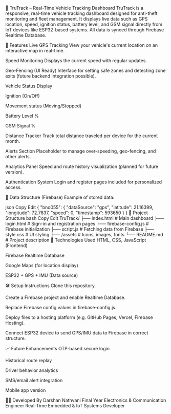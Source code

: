 🚗 TruTrack – Real-Time Vehicle Tracking Dashboard
TruTrack is a responsive, real-time vehicle tracking dashboard designed for anti-theft monitoring and fleet management. It displays live data such as GPS location, speed, ignition status, battery level, and GSM signal directly from IoT devices like ESP32-based systems. All data is synced through Firebase Realtime Database.

🔧 Features
Live GPS Tracking
View your vehicle's current location on an interactive map in real-time.

Speed Monitoring
Displays the current speed with regular updates.

Geo-Fencing (UI Ready)
Interface for setting safe zones and detecting zone exits (future backend integration possible).

Vehicle Status Display

Ignition (On/Off)

Movement status (Moving/Stopped)

Battery Level %

GSM Signal %

Distance Tracker
Track total distance traveled per device for the current month.

Alerts Section
Placeholder to manage over-speeding, geo-fencing, and other alerts.

Analytics Panel
Speed and route history visualization (planned for future version).

Authentication System
Login and register pages included for personalized access.

🔌 Data Structure (Firebase)
Example of stored data:

json
Copy
Edit
{
  "bno055": {
    "dataSource": "gps",
    "latitude": 21.16399,
    "longitude": 72.7837,
    "speed": 0,
    "timestamp": 593650
  }
}
📁 Project Structure
bash
Copy
Edit
TruTrack/
├── index.html            # Main dashboard
├── login.html            # Sign-in and registration pages
├── firebase-config.js    # Firebase initialization
├── script.js             # Fetching data from Firebase
├── style.css             # UI styling
├── /assets               # Icons, images, fonts
└── README.md             # Project description
🧠 Technologies Used
HTML, CSS, JavaScript (Frontend)

Firebase Realtime Database

Google Maps (for location display)

ESP32 + GPS + IMU (Data source)

🛠️ Setup Instructions
Clone this repository.

Create a Firebase project and enable Realtime Database.

Replace Firebase config values in firebase-config.js.

Deploy files to a hosting platform (e.g. GitHub Pages, Vercel, Firebase Hosting).

Connect ESP32 device to send GPS/IMU data to Firebase in correct structure.

📈 Future Enhancements
OTP-based secure login

Historical route replay

Driver behavior analytics

SMS/email alert integration

Mobile app version

👨‍💻 Developed By
Darshan Nathvani
Final Year Electronics & Communication Engineer
Real-Time Embedded & IoT Systems Developer
